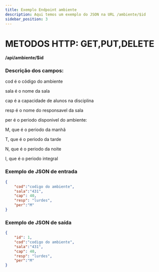```yaml
---
title: Exemplo Endpoint ambiente
description: Aqui temos um exemplo do JSON na URL /ambiente/$id
sidebar_position: 3
---
```

# METODOS HTTP: GET,PUT,DELETE
#### /api/ambiente/$id
### Descrição dos campos:

cod é o código do ambiente

sala é o nome da sala

cap é a capacidade de alunos na disciplina

resp é o nome do responsavel da sala

per é o periodo disponivel do ambiente:

M, que é o periodo da manhã 

T, que é o periodo da tarde 

N, que é o periodo da noite 

I, que é o periodo integral 

### Exemplo de JSON de entrada
```json    
{
    "cod":"codigo do ambiente",
    "sala":"431",
    "cap": 40,
    "resp": "lurdes",
    "per":"M"
}
```   
### Exemplo de JSON de saída
```json    
{
    "id": 1,
    "cod":"codigo do ambiente",
    "sala":"431",
    "cap": 40,
    "resp": "lurdes",
    "per":"M"
}
```    